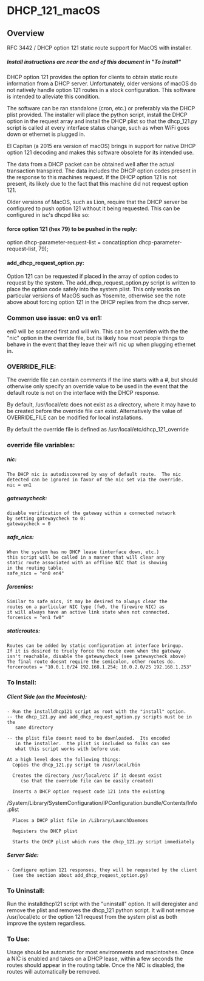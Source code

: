 # DHCP_121_macOS

## Overview
RFC 3442 / DHCP option 121 static route support for MacOS with installer.

##### Install instructions are near the end of this document in "To Install"

DHCP option 121 provides the option for clients to obtain static
route information from a DHCP server.  Unfortunately, older
versions of macOS do not natively handle option 121 routes in a stock
configuration.  This software is intended to alleviate this condition.

The software can be ran standalone (cron, etc.) or preferably via the
DHCP plist provided.  The installer will place the python script,
install the DHCP option in the request array and install the DHCP plist
so that the dhcp_121.py script is called at every interface status change,
such as when WiFi goes down or ethernet is plugged in.

El Capitan (a 2015 era version of macOS) brings in support for native
DHCP option 121 decoding and makes this software obsolete for its
intended use.

The data from a DHCP packet can be obtained well after the actual
transaction transpired.  The data includes the DHCP option codes present
in the response to this machines request.  If the DHCP option 121 is not
present, its likely due to the fact that this machine did not request
option 121.

Older versions of MacOS, such as Lion, require that the DHCP server be configured
to push option 121 without it being requested.  This can be configured in isc's
dhcpd like so:

#### force option 121 (hex 79) to be pushed in the reply:
option dhcp-parameter-request-list = concat(option dhcp-parameter-request-list, 79);

#### add_dhcp_request_option.py:
Option 121 can be requested if placed in the array of option codes
to request by the system.  The add_dhcp_request_option.py script is
written to place the option code safely into the system plist.  This
only works on particular versions of MacOS such as Yosemite, otherwise
see the note above about forcing option 121 in the DHCP replies from the 
dhcp server.

### Common use issue: en0 vs en1:
   en0 will be scanned first and will win.  This can be overriden with the
   the "nic" option in the override file, but its likely how most people
   things to behave in the event that they leave their wifi nic up when
   plugging ethernet in.

### OVERRIDE_FILE:
The override file can contain comments if the line starts with a #, but
should otherwise only specify an override value to be used in the event
that the default route is not on the interface with the DHCP response.

By default, /usr/local/etc does not exist as a directory, where it may
have to be created before the override file can exist.  Alternatively the
value of OVERRIDE_FILE can be modified for local installations.

By default the override file is defined as /usr/local/etc/dhcp_121_override

### override file variables:

##### nic:
    The DHCP nic is autodiscovered by way of default route.  The nic
    detected can be ignored in favor of the nic set via the override.
    nic = en1

##### gatewaycheck:
    disable verification of the gateway within a connected network
    by setting gatewaycheck to 0:
    gatewaycheck = 0

##### safe_nics:
    When the system has no DHCP lease (interface down, etc.)
    this script will be called in a manner that will clear any
    static route associated with an offline NIC that is showing
    in the routing table.
    safe_nics = "en0 en4"

##### forcenics:
    Similar to safe_nics, it may be desired to always clear the
    routes on a particular NIC type (fw0, the firewire NIC) as
    it will always have an active link state when not connected.
    forcenics = "en1 fw0"

##### staticroutes:
    Routes can be added by static configuration at interface bringup.
    If it is desired to truely force the route even when the gateway
    isn't reachable, disable the gatewaycheck (see gatewaycheck above)
    The final route doesnt require the semicolon, other routes do.
    forceroutes = "10.0.1.0/24 192.168.1.254; 10.0.2.0/25 192.168.1.253"


### To Install:
##### Client Side (on the Macintosh):
    - Run the installdhcp121 script as root with the "install" option.  
    -- the dhcp_121.py and add_dhcp_request_option.py scripts must be in the
       same directory

    -- the plist file doesnt need to be downloaded.  Its encoded
       in the installer.  the plist is included so folks can see
       what this script works with before use.

    At a high level does the following things:
      Copies the dhcp_121.py script to /usr/local/bin

      Creates the directory /usr/local/etc if it doesnt exist
         (so that the override file can be easily created)

      Inserts a DHCP option request code 121 into the existing
/System/Library/SystemConfiguration/IPConfiguration.bundle/Contents/Info.plist

      Places a DHCP plist file in /Library/LaunchDaemons

      Registers the DHCP plist

      Starts the DHCP plist which runs the dhcp_121.py script immediately

##### Server Side:
    - Configure option 121 responses, they will be requested by the client
      (see the section about add_dhcp_request_option.py)

### To Uninstall:
   Run the installdhcp121 script with the "uninstall" option.  It will
   deregister and remove the plist and removes the dhcp_121 python script.
   It will not remove /usr/local/etc or the option 121 request from the system
   plist as both improve the system regardless.

### To Use:
   Usage should be automatic for most environments and macintoshes.
   Once a NIC is enabled and takes on a DHCP lease, within a few seconds
   the routes should appear in the routing table.  Once the NIC is disabled,
   the routes will automatically be removed.
